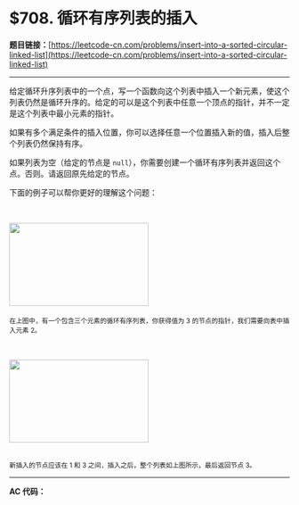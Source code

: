 # $708. 循环有序列表的插入

**题目链接：**[https://leetcode-cn.com/problems/insert-into-a-sorted-circular-linked-list](https://leetcode-cn.com/problems/insert-into-a-sorted-circular-linked-list)

---

<div class="content__1Y2H">
 <div class="notranslate">
  <p>给定循环升序列表中的一个点，写一个函数向这个列表中插入一个新元素，使这个列表仍然是循环升序的。给定的可以是这个列表中任意一个顶点的指针，并不一定是这个列表中最小元素的指针。</p> 
  <p>如果有多个满足条件的插入位置，你可以选择任意一个位置插入新的值，插入后整个列表仍然保持有序。</p> 
  <p>如果列表为空（给定的节点是 <code>null</code>），你需要创建一个循环有序列表并返回这个点。否则。请返回原先给定的节点。</p> 
  <p>下面的例子可以帮你更好的理解这个问题：</p> 
  <p>&nbsp;</p> 
  <p><img style="height: 149px; width: 250px;" src="https://assets.leetcode.com/uploads/2019/01/19/example_1_before_65p.jpg" alt=""><br> <br> <small>在上图中，有一个包含三个元素的循环有序列表，你获得值为 3 的节点的指针，我们需要向表中插入元素 2。</small></p> 
  <p>&nbsp;</p> 
  <p><img style="height: 149px; width: 250px;" src="https://assets.leetcode.com/uploads/2019/01/19/example_1_after_65p.jpg" alt=""><br> &nbsp;</p> 
  <p><small>新插入的节点应该在 1 和 3 之间，插入之后，整个列表如上图所示，最后返回节点 3。</small></p> 
 </div>
</div>

---

**AC 代码：**

```java

```
